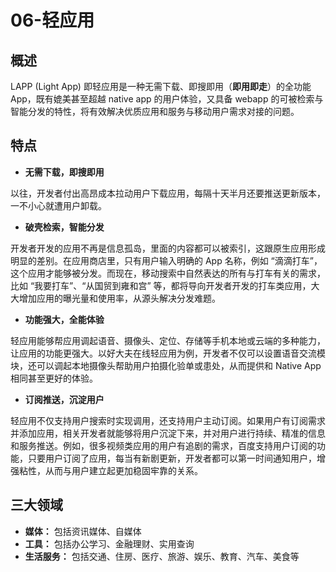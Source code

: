 # 06-轻应用



## 概述

LAPP (Light App) 即轻应用是一种无需下载、即搜即用（**即用即走**）的全功能 App，既有媲美甚至超越 native app 的用户体验，又具备 webapp 的可被检索与智能分发的特性，将有效解决优质应用和服务与移动用户需求对接的问题。

## 特点

- **无需下载，即搜即用**

以往，开发者付出高昂成本拉动用户下载应用，每隔十天半月还要推送更新版本，一不小心就遭用户卸载。

- **破壳检索，智能分发**

开发者开发的应用不再是信息孤岛，里面的内容都可以被索引，这跟原生应用形成明显的差别。在应用商店里，只有用户输入明确的 App 名称，例如 “滴滴打车”，这个应用才能够被分发。而现在，移动搜索中自然表达的所有与打车有关的需求，比如 “我要打车”、“从国贸到雍和宫” 等，都将导向开发者开发的打车类应用，大大增加应用的曝光量和使用率，从源头解决分发难题。

- **功能强大，全能体验**

轻应用能够帮应用调起语音、摄像头、定位、存储等手机本地或云端的多种能力，让应用的功能更强大。以好大夫在线轻应用为例，开发者不仅可以设置语音交流模块，还可以调起本地摄像头帮助用户拍摄化验单或患处，从而提供和 Native App 相同甚至更好的体验。

- **订阅推送，沉淀用户**

轻应用不仅支持用户搜索时实现调用，还支持用户主动订阅。如果用户有订阅需求并添加应用，相关开发者就能够将用户沉淀下来，并对用户进行持续、精准的信息和服务推送。例如，很多视频类应用的用户有追剧的需求，百度支持用户订阅的功能，只要用户订阅了应用，每当有新剧更新，开发者都可以第一时间通知用户，增强粘性，从而与用户建立起更加稳固牢靠的关系。

## 三大领域

- **媒体：** 包括资讯媒体、自媒体
- **工具：** 包括办公学习、金融理财、实用查询
- **生活服务：** 包括交通、住房、医疗、旅游、娱乐、教育、汽车、美食等

